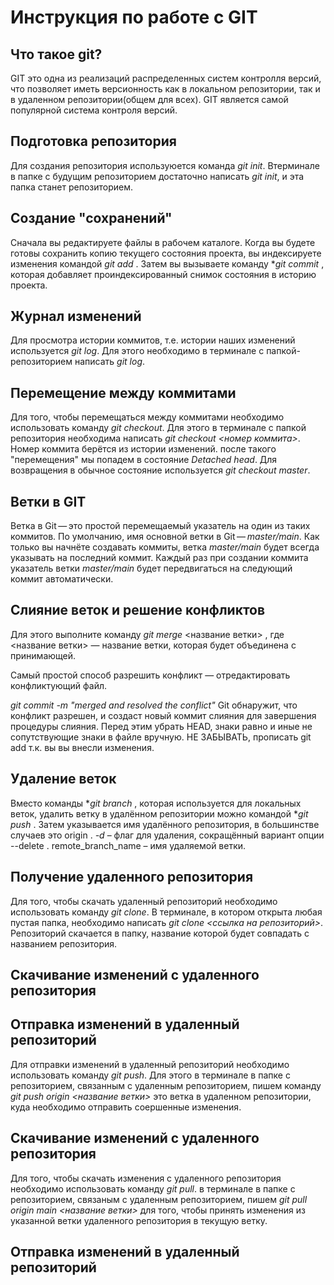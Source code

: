 # Инструкция по работе с GIT

## Что такое git?
GIT это одна из реализаций распределенных систем контролля версий, что позволяет иметь версионность как в локальном репозитории, так и в удаленном репозитории(общем для всех). GIT является самой популярной система контроля версий.

## Подготовка репозитория
Для создания репозитория используюется команда *git init*. Втерминале в папке с будущим репозиторием достаточно написать *git init*, и эта папка станет репозиторием.

## Создание "сохранений"
Сначала вы редактируете файлы в рабочем каталоге. Когда вы будете готовы сохранить копию текущего состояния проекта, вы индексируете изменения командой *git add* . Затем вы вызываете команду **git commit* , которая добавляет проиндексированный снимок состояния в историю проекта.

## Журнал изменений
Для просмотра истории коммитов, т.е. истории наших изменений используется *git log*. Для этого необходимо в терминале с папкой-репозиторием написать *git log*.


## Перемещение между коммитами
Для того, чтобы перемещаться между коммитами необходимо использовать команду *git checkout*. Для этого в терминале с папкой репозитория необходима написать *git checkout <номер коммита>*. Номер коммита берётся из истории изменений. после такого "перемещения" мы попадем в состояние *Detached head*. Для возвращения в обычное состояние используется *git checkout master*.

## Ветки в GIT
Ветка в Git — это простой перемещаемый указатель на один из таких коммитов. По умолчанию, имя основной ветки в Git — *master/main*. Как только вы начнёте создавать коммиты, ветка *master/main* будет всегда указывать на последний коммит. Каждый раз при создании коммита указатель ветки *master/main* будет передвигаться на следующий коммит автоматически.

## Слияние веток и решение конфликтов
Для этого выполните команду *git merge* <название ветки> , где <название ветки> — название ветки, которая будет объединена с принимающей.

Самый простой способ разрешить конфликт — отредактировать конфликтующий файл.  

*git commit -m "merged and resolved the conflict"*
Git обнаружит, что конфликт разрешен, и создаст новый коммит слияния для завершения процедуры слияния. Перед этим убрать HEAD, знаки равно и иные не сопутствующие знаки в файле вручную. НЕ ЗАБЫВАТЬ, прописать git add <File> т.к. вы вы внесли изменения.

## Удаление веток
Вместо команды **git branch* , которая используется для локальных веток, удалить ветку в удалённом репозитории можно командой **git push* . Затем указывается имя удалённого репозитория, в большинстве случаев это origin . *-d* – флаг для удаления, сокращённый вариант опции --delete . remote_branch_name – имя удаляемой ветки.
  
## Получение удаленного репозитория
Для того, чтобы скачать удаленный репозиторий необходимо использовать команду *git clone*. В терминале, в котором открыта любая пустая папка, необходимо написать *git clone <ссылка на репозиторий>*. Репозиторий скачается в папку, название которой будет совпадать с названием репозитория.
  
## Скачивание изменений с удаленного репозитория  

## Отправка изменений в удаленный репозиторий
Для отправки изменений в удаленный репозиторий необходимо использовать команду *git push*. Для этого в терминале в папке с репозиторием, связанным с удаленным репозиторием, пишем команду *git push origin <название ветки>* это ветка в удаленном репозитории, куда необходимо отправить соершенные изменения.

## Скачивание изменений с удаленного репозитория
Для того, чтобы скачать изменения с удаленного репозитория необходимо использовать команду *git pull*. в терминале в папке с репозиторием, связаным с удаленным репозиторием, пишем *git pull origin main <название ветки>* для того, чтобы принять изменения из указанной ветки удаленного репозитория в текущую ветку.
  
## Отправка изменений в удаленный репозиторий
  

